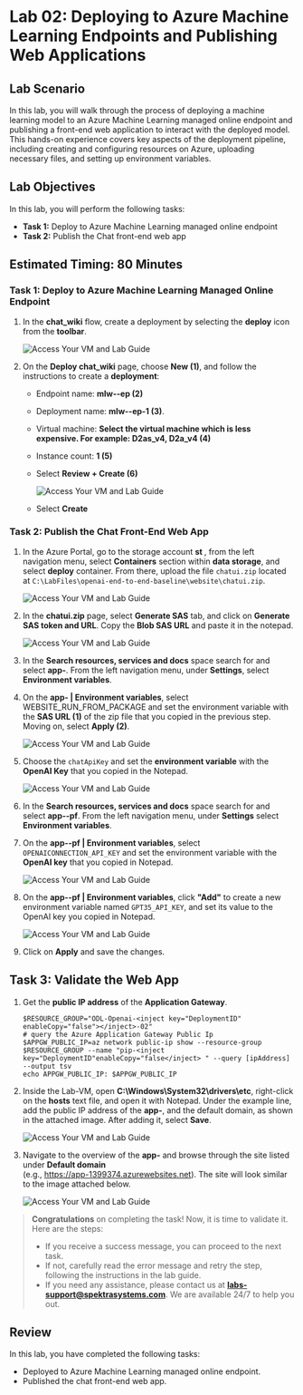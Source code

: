 # Lab 02: Deploying to Azure Machine Learning Endpoints and Publishing Web Applications

## Lab Scenario

In this lab, you will walk through the process of deploying a machine learning model to an Azure Machine Learning managed online endpoint and publishing a front-end web application to interact with the deployed model. This hands-on experience covers key aspects of the deployment pipeline, including creating and configuring resources on Azure, uploading necessary files, and setting up environment variables.

## Lab Objectives

In this lab, you will perform the following tasks:

- **Task 1:** Deploy to Azure Machine Learning managed online endpoint
- **Task 2:** Publish the Chat front-end web app

## Estimated Timing: 80 Minutes

### Task 1: Deploy to Azure Machine Learning Managed Online Endpoint

1. In the **chat_wiki** flow, create a deployment by selecting the **deploy** icon from the **toolbar**.

    ![Access Your VM and Lab Guide](../media/deploy.png)

1. On the **Deploy chat_wiki** page, choose **New (1)**, and follow the instructions to create a **deployment**:

   - Endpoint name: **mlw-<inject key="DeploymentID" enableCopy="false"></inject>-ep (2)**
     
   - Deployment name: **mlw-<inject key="DeploymentID" enableCopy="false"></inject>-ep-1 (3)**.
   
   - Virtual machine: **Select the virtual machine which is less expensive. For example: D2as_v4, D2a_v4 (4)**
   
   - Instance count: **1 (5)**
   
   - Select **Review + Create (6)**

        ![Access Your VM and Lab Guide](../media/save1.png)
    
    - Select **Create**
    
    
### Task 2: Publish the Chat Front-End Web App

1. In the Azure Portal, go to the storage account **st <inject key="DeploymentID" enableCopy="false"></inject>**, from the left navigation menu, select **Containers** section within **data storage**, and select **deploy** container. From there, upload the file `chatui.zip` located at `C:\LabFiles\openai-end-to-end-baseline\website\chatui.zip`.

   ![Access Your VM and Lab Guide](../media/openai-main-11.png)
   
1. In the **chatui.zip** page, select **Generate SAS** tab, and click on **Generate SAS token and URL**. Copy the **Blob SAS URL** and paste it in the notepad.

    ![Access Your VM and Lab Guide](../media/generatesastoken.png)

1. In the **Search resources, services and docs** space search for and select **app-<inject key="DeploymentID" enableCopy="false"></inject>**. From the left navigation menu, under **Settings**, select **Environment variables**.
   
1. On the **app-<inject key="DeploymentID" enableCopy="false"></inject> | Environment variables**, select WEBSITE_RUN_FROM_PACKAGE and set the environment variable with the **SAS URL (1)** of the zip file that you copied in the previous step. Moving on, select **Apply (2)**.

   ![Access Your VM and Lab Guide](../media/websiteapply.png)

1. Choose the `chatApiKey` and set the **environment variable** with the **OpenAI Key** that you copied in the Notepad.

   ![Access Your VM and Lab Guide](../media/chat_api1.png)
   
1. In the **Search resources, services and docs** space search for and select **app-<inject key="DeploymentID" enableCopy="false"></inject>-pf**. From the left navigation menu, under **Settings** select **Environment variables**.

1. On the **app-<inject key="DeploymentID" enableCopy="false"></inject>-pf | Environment variables**, select `OPENAICONNECTION_API_KEY` and set the environment variable with the **OpenAI key** that you copied in Notepad.

   ![Access Your VM and Lab Guide](../media/chat_api3.png)
   
1. On the **app-<inject key="DeploymentID" enableCopy="false"></inject>-pf | Environment variables**, click **"Add"** to create a new environment variable named `GPT35_API_KEY`, and set its value to the OpenAI key you copied in Notepad.

   ![Access Your VM and Lab Guide](../media/chat_api2.png)

1. Click on **Apply** and save the changes.
   
## Task 3: Validate the Web App

1. Get the **public IP address** of the **Application Gateway**.
    ```
    $RESOURCE_GROUP="ODL-Openai-<inject key="DeploymentID" enableCopy="false"></inject>-02"
    # query the Azure Application Gateway Public Ip
    $APPGW_PUBLIC_IP=az network public-ip show --resource-group $RESOURCE_GROUP --name "pip-<inject key="DeploymentID"enableCopy="false</inject> " --query [ipAddress] --output tsv
    echo APPGW_PUBLIC_IP: $APPGW_PUBLIC_IP
    
    ```
1. Inside the Lab-VM, open **C:\Windows\System32\drivers\etc**, right-click on the **hosts** text file, and open it with Notepad. Under the example line, add the public IP address of the **app-<inject key="DeploymentID" enableCopy="false"></inject>**, and the default domain, as shown in the attached image. After adding it, select **Save**.

   ![Access Your VM and Lab Guide](../media/save4.png)
  
1. Navigate to the overview of the **app-<inject key="DeploymentID" enableCopy="false"></inject>** and browse through the site listed under **Default domain**<br>
   (e.g., https://app-1399374.azurewebsites.net). The site will look similar to the image attached below.

   ![Access Your VM and Lab Guide](../media/save2.png)

> **Congratulations** on completing the task! Now, it is time to validate it. Here are the steps:
> - If you receive a success message, you can proceed to the next task.
> - If not, carefully read the error message and retry the step, following the instructions in the lab guide. 
> - If you need any assistance, please contact us at **labs-support@spektrasystems.com**. We are available 24/7 to help you out.
<validation step="bc1076dc-0395-45bd-ab87-150b43d617e5" />
   
## Review

In this lab, you have completed the following tasks:

- Deployed to Azure Machine Learning managed online endpoint.
- Published the chat front-end web app.

